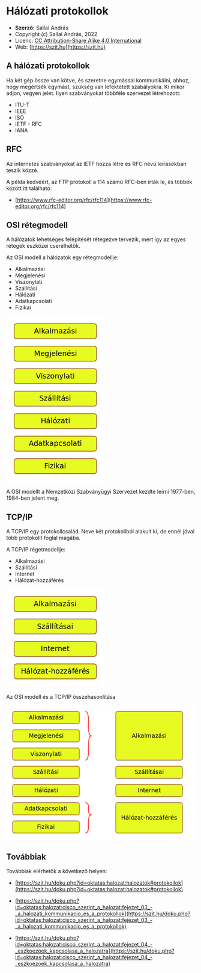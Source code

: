 # Hálózati protokollok

* **Szerző:** Sallai András
* Copyright (c) Sallai András, 2022
* Licenc: [CC Attribution-Share Alike 4.0 International](https://creativecommons.org/licenses/by-sa/4.0/)
* Web: [https://szit.hu](https://szit.hu)

## A hálózati protokollok

Ha két gép össze van kötve, és szeretne egymással kommunikálni, ahhoz, hogy megértsék egymást, szükség van lefektetett szabályokra.
Ki mikor adjon, vegyen jelet. Ilyen szabványokat többféle szervezet létrehozott:

* ITU-T
* IEEE
* ISO
* IETF - RFC
* IANA

## RFC

Az internetes szabványokat az IETF hozza létre és RFC nevű leírásokban teszik közzé.

A példa kedvéért, az FTP protokoll a 114 számú RFC-ben írták le, és többek között itt található:

* [https://www.rfc-editor.org/rfc/rfc114](https://www.rfc-editor.org/rfc/rfc114)

## OSI rétegmodell

A hálózatok lehetséges felépítését rétegezve tervezik, mert így az egyes rétegek eszközei cserélhetők.

Az OSI modell a hálózatok egy rétegmodellje:

* Alkalmazási
* Megjelenési
* Viszonylati
* Szállítási
* Hálózati
* Adatkapcsolati
* Fizikai

![images/OSI_modell_01.png](images/OSI_modell_01.png)

A OSI modellt a Nemzetközi Szabványügyi Szervezet kezdte leírni 1977-ben, 1984-ben jelent meg.

## TCP/IP

A TCP/IP egy protokollcsalád. Neve két protokollból alakult ki, de ennél jóval több protokollt foglal magába.

A TCP/IP régetmodellje:

* Alkalmazási
* Szállítási
* Internet
* Hálózat-hozzáférés

![images/TCP_IP_01.png](images/TCP_IP_01.png)

Az OSI modell és a TCP/IP összehasonlítása

![images/OSI_es_TCP_IP_01.png](images/OSI_es_TCP_IP_01.png)

## Továbbiak

Továbbiak elérhetők a következő helyen:

* [https://szit.hu/doku.php?id=oktatas:halozat:halozatok#protokollok](https://szit.hu/doku.php?id=oktatas:halozat:halozatok#protokollok)

* [https://szit.hu/doku.php?id=oktatas:halozat:cisco_szerint_a_halozat:fejezet_03_-_a_halozati_kommunikacio_es_a_protokollok](https://szit.hu/doku.php?id=oktatas:halozat:cisco_szerint_a_halozat:fejezet_03_-_a_halozati_kommunikacio_es_a_protokollok)

* [https://szit.hu/doku.php?id=oktatas:halozat:cisco_szerint_a_halozat:fejezet_04_-_eszkoezoek_kapcsolasa_a_halozatra](https://szit.hu/doku.php?id=oktatas:halozat:cisco_szerint_a_halozat:fejezet_04_-_eszkoezoek_kapcsolasa_a_halozatra)
